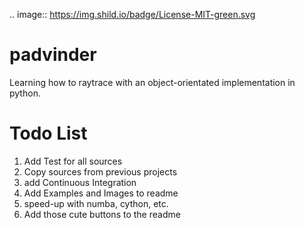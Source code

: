 .. image:: https://img.shild.io/badge/License-MIT-green.svg

# padvinder
Learning how to raytrace with an object-orientated implementation in python.


# Todo List
1. Add Test for all sources
2. Copy sources from previous projects
3. add Continuous Integration
4. Add Examples and Images to readme
5. speed-up with numba, cython, etc.
6. Add those cute buttons to the readme
